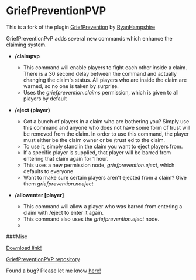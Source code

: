 # GriefPreventionPVP

This is a fork of the plugin [GriefPrevention](http://dev.bukkit.org/bukkit-plugins/grief-prevention/) by [RyanHampshire](https://github.com/ryanhamshire)

GriefPreventionPvP adds several new commands which enhance the claiming system. 

- **/claimpvp**
  - This command will enable players to fight each other inside a claim. There is a 30 second delay between the command and actually changing the claim's status. All players who are inside the claim are warned, so no one is taken by surprise.
  - Uses the *griefprevention.claims* permission, which is given to all players by default

- **/eject (player)**
  - Got a bunch of players in a claim who are bothering you? Simply use this command and anyone who does not have some form of trust will be removed from the claim. In order to use this command, the player must either be the claim owner or be /trust ed to the claim.
  - To use it, simply stand in the claim you want to eject players from.
  - If a specific player is supplied, that player will be barred from entering that claim again for 1 hour.
  - This uses a new permission node, *griefprevention.eject*, which defaults to everyone
  - Want to make sure certain players aren't ejected from a claim? Give them *griefprevention.noeject*
  
- **/allowenter [player]**
  - This command will allow a player who was barred from entering a claim with /eject to enter it again. 
  - This command also uses the *griefprevention.eject* node.
  - 
###Misc

[Download link!](https://github.com/10becja/MinecraftPlugins/blob/master/GriefPreventionPVP/GriefPrevention.jar?raw=true)  

[GriefPreventionPVP repository](https://github.com/10becja/GriefPreventionPVP)

Found a bug? Please let me know [here!](https://github.com/10becja/GriefPreventionPVP/issues)
